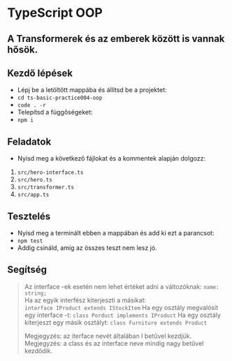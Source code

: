 # TypeScript OOP

## A Transformerek és az emberek között is vannak hősök.

## Kezdő lépések
- Lépj be a letöltött mappába és állítsd be a projektet:
- `cd ts-basic-practice004-oop`
- `code . -r`
- Telepítsd a függőségeket:
- `npm i`

## Feladatok
- Nyisd meg a következő fájlokat és a kommentek alapján dolgozz:
1. `src/hero-interface.ts`
1. `src/hero.ts`
1. `src/transformer.ts`
1. `src/app.ts`

## Tesztelés
- Nyisd meg a terminált ebben a mappában és add ki ezt a parancsot:
- `npm test`
- Addig csináld, amíg az összes teszt nem lesz jó.

## Segítség
> Az interface -ek esetén nem lehet értéket adni a változóknak: 
> `name: string;`  
> Ha az egyik interfész kiterjeszti a másikat:  
> `interface IProduct extends IStockItem`
> Ha egy osztály megvalósít egy interface -t:
> `class Porduct implements IProduct`
> Ha egy osztály kiterjeszt egy másik osztályt:
> `class Furniture extends Product`
>  
> Megjegyzés: az iterface nevét általában I betűvel kezdjük.
> Megjegyzés: a class és az interface neve mindig nagy betűvel kezdődik.
